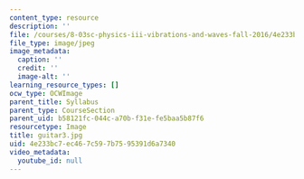 ```yaml
---
content_type: resource
description: ''
file: /courses/8-03sc-physics-iii-vibrations-and-waves-fall-2016/4e233bc7ec467c597b7595391d6a7340_guitar3.jpg
file_type: image/jpeg
image_metadata:
  caption: ''
  credit: ''
  image-alt: ''
learning_resource_types: []
ocw_type: OCWImage
parent_title: Syllabus
parent_type: CourseSection
parent_uid: b58121fc-044c-a70b-f31e-fe5baa5b87f6
resourcetype: Image
title: guitar3.jpg
uid: 4e233bc7-ec46-7c59-7b75-95391d6a7340
video_metadata:
  youtube_id: null
---
```

